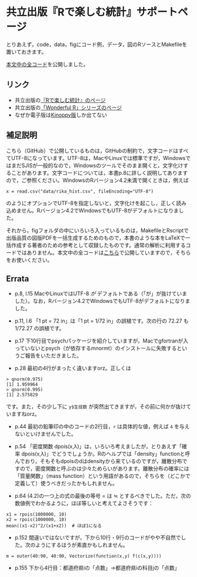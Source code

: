 # 共立出版『Rで楽しむ統計』サポートページ

とりあえず，code，data，figにコード例，データ，図のRソースとMakefileを置いておきます。

[本文中の全コード](code.md)を公開しました。

## リンク

* 共立出版の[『Rで楽しむ統計』のページ](http://www.kyoritsu-pub.co.jp/bookdetail/9784320112414)
* 共立出版の[「Wonderful R」シリーズのページ](http://www.kyoritsu-pub.co.jp/series/205/)
* なぜか電子版は[Kinoppy版](https://www.kinokuniya.co.jp/f/dsg-08-EK-1049130)しか出てない

## 補足説明

こちら（GitHub）で公開しているものは，GitHubの制約で，文字コードはすべてUTF-8になっています。UTF-8は，MacやLinuxでは標準ですが，WindowsではまだSJISが一般的なので，Windowsのツールでそのまま開くと，文字化けすることがあります。文字コードについては，本書p.8に詳しく説明してありますので，ご参照ください。WindowsのRバージョン4.2未満で開くときは，例えば
```
x = read.csv("data/rika_hist.csv", fileEncoding="UTF-8")
```
のようにオプションでUTF-8を指定しないと，文字化けを起こし，正しく読み込めません。Rバージョン4.2でWindowsでもUTF-8がデフォルトになりました。

それから，figフォルダの中にいろいろ入っているものは，MakefileとRscriptで出版品質の図版PDFを一括生成するためのもので，本書のような本をLaTeXで一括作成する著者のための参考として収録したものです。通常の解析に利用するコードではありません。本文中の全コードは[こちら](code.md)で公開していますので，そちらをお使いください。

## Errata

* p.8, l.15  MacやLinuxではUTF-8 *が* デフォルトである（「が」が抜けていました）。なお，Rバージョン4.2でWindowsでもUTF-8がデフォルトになりました。

* p.11, l.6 「1 pt = 72 in」は「1 pt = 1/72 in」の誤植です。次の行の 72.27 も 1/72.27 の誤植です。

* p.17 下10行目でpsychパッケージを紹介していますが，Macでgfortranが入っていないとpsych（が依存するmnormt）のインストールに失敗するというご報告をいただきました。

* p.28 最初の4行がまったく違いますorz。正しくは
```
> qnorm(0.975)
[1] 1.959964
> qnorm(0.995)
[1] 2.575829
```
です。また，その少し下に `y$生徒数` が突然出てきますが，その前に何かが抜けていますねorz。

* p.44 最初の鉛筆印の中のコードの2行目，`r` は具体的な値，例えば `4` を与えないといけませんでした。

* p.54 「密度関数 dpois(x,λ)」は，いろいろ考えましたが，とりあえず「確率 dpois(x,λ)」でどうでしょうか。Rのヘルプでは「density」functionと呼んでおり，そもそもdpoisのdはdensityから来ているのですが，離散分布ですので，密度関数と呼ぶのは少々ためらいがあります。離散分布の確率には「質量関数」（mass function）という用語があるので，そちらを（どこかで定義して）使うべきだったかもしれません。

* p.64 (4.2)の一つ上の式の最後の等号 = は ≒ とするべきでした。ただ，次の数値例でわかるように，ほぼ等しいと考えてよさそうです：
```
x1 = rpois(1000000, 10)
x2 = rpois(1000000, 10)
mean((x1-x2)^2/(x1+x2))  # ほぼ1になる
```

* p.152 間違いではないですが，下から10行・9行のコードがやや不自然でした。次のようにするほうが素直かもしれません。
```
m = outer(40:90, 40:90, Vectorize(function(x,y) f(c(x,y))))
```
* p.155 下から4行目：都道府県iの「点数」→都道府県iの科目jの「点数」
